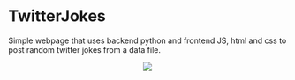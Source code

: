 # TwitterJokes
Simple webpage that uses backend python and frontend JS, html and css to post random twitter jokes from a data file.
<p align = "center"> 
  <img src="https://github.com/RudyPatel/TwitterJokes/blob/master/Capture.PNG"/>
</p>
